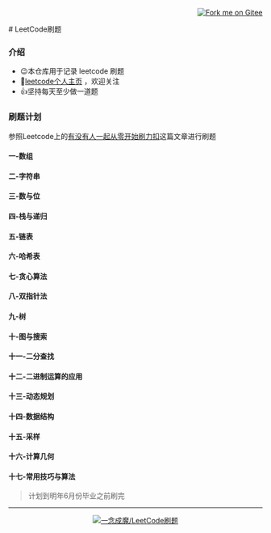 <p align='right'>
<a href='https://gitee.com/eternidad33/leetcode'><img src='https://gitee.com/eternidad33/leetcode/widgets/widget_1.svg' alt='Fork me on Gitee'></img></a></p>
# LeetCode刷题

### 介绍

- 😉本仓库用于记录 leetcode 刷题
- 👋[leetcode个人主页](https://leetcode-cn.com/u/eternidad/) ，欢迎关注
- 👍坚持每天至少做一道题

### 刷题计划

参照Leetcode上的[有没有人一起从零开始刷力扣](https://leetcode-cn.com/circle/article/48kq9d/)这篇文章进行刷题

#### 一-数组

#### 二-字符串

#### 三-数与位

#### 四-栈与递归

#### 五-链表

#### 六-哈希表

#### 七-贪心算法

#### 八-双指针法

#### 九-树

#### 十-图与搜索

#### 十一-二分查找

#### 十二-二进制运算的应用

#### 十三-动态规划

#### 十四-数据结构

#### 十五-采样

#### 十六-计算几何

#### 十七-常用技巧与算法


> 计划到明年6月份毕业之前刷完

---

<p align='center'>
<a href='https://gitee.com/eternidad33/leetcode'><img src='https://gitee.com/eternidad33/leetcode/widgets/widget_card.svg?colors=393222,ebdfc1,fffae5,d8ca9f,393222,a28b40' alt='一念成魔/LeetCode刷题'></img></a></p>

